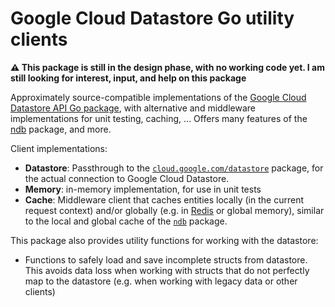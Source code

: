 # Google Cloud Datastore Go utility clients

**⚠️ This package is still in the design phase, with no working code yet. I am
still looking for interest, input, and help on this package**

Approximately source-compatible implementations of the [Google Cloud Datastore
API Go package](https://pkg.go.dev/cloud.google.com/go/datastore), with
alternative and middleware implementations for unit testing, caching, ...
Offers many features of the
[ndb](https://googleapis.dev/python/python-ndb/latest) package, and more.

Client implementations:

- **Datastore**: Passthrough to the
  [`cloud.google.com/datastore`](https://pkg.go.dev/cloud.google.com/go/datastore)
  package, for the actual connection to Google Cloud Datastore.
- **Memory**: in-memory implementation, for use in unit tests
- **Cache**: Middleware client that caches entities locally (in the current
  request context) and/or globally (e.g. in [Redis](https://redis.io) or global
  memory), similar to the local and global cache of the
  [`ndb`](https://googleapis.dev/python/python-ndb/latest) package.


This package also provides utility functions for working with the datastore:

- Functions to safely load and save incomplete structs from datastore. This
  avoids data loss when working with structs that do not perfectly map to the
  datastore (e.g. when working with legacy data or other clients)
